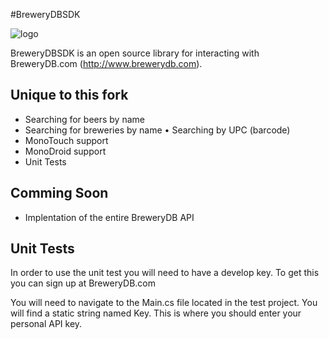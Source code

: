 #BreweryDBSDK

![logo](http://www.pintlabs.com/wp-content/uploads/2011/05/Brewery-DB_finals-05-100x430.png) 


BreweryDBSDK is an open source library for interacting with BreweryDB.com (http://www.brewerydb.com).


## Unique to this fork


* Searching for beers by name
* Searching for breweries by name
• Searching by UPC (barcode)
* MonoTouch support
* MonoDroid support
* Unit Tests

## Comming Soon

* Implentation of the entire BreweryDB API


## Unit Tests

In order to use the unit test you will need to have a develop key. To get this you can sign up at BreweryDB.com

You will need to navigate to the Main.cs file located in the test project. You will find a static string named Key. This is where you should enter your personal API key.
